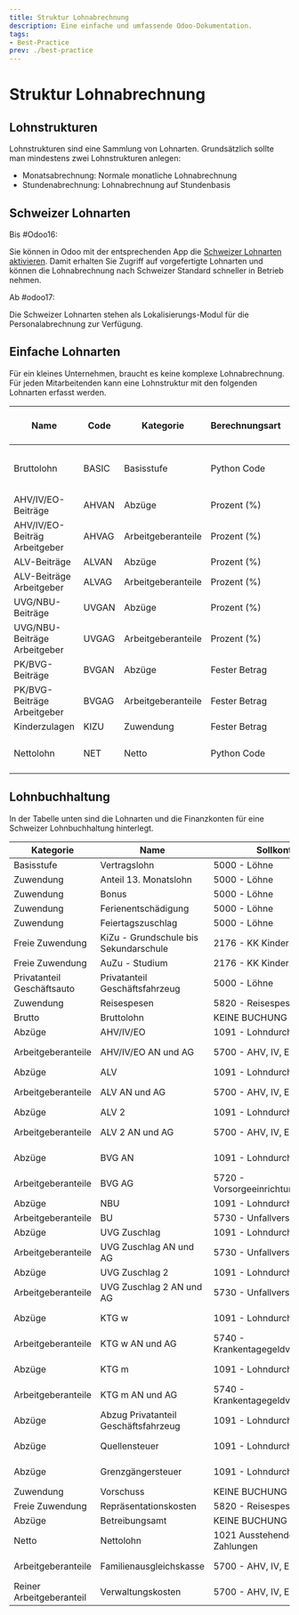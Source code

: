 ```yaml
---
title: Struktur Lohnabrechnung
description: Eine einfache und umfassende Odoo-Dokumentation.
tags:
- Best-Practice
prev: ./best-practice
---
```

# Struktur Lohnabrechnung

## Lohnstrukturen

Lohnstrukturen sind eine Sammlung von Lohnarten. Grundsätzlich sollte man mindestens zwei Lohnstrukturen anlegen:

* Monatsabrechnung: Normale monatliche Lohnabrechnung
* Stundenabrechnung: Lohnabrechnung auf Stundenbasis

## Schweizer Lohnarten

Bis #Odoo16:

Sie können in Odoo mit der entsprechenden App die [Schweizer Lohnarten aktivieren](Gio%20Payroll%20Custom.md#Schweizer%20Lohnarten%20aktivieren). Damit erhalten Sie Zugriff auf vorgefertigte Lohnarten und können die Lohnabrechnung nach Schweizer Standard schneller in Betrieb nehmen.

Ab #odoo17:

Die Schweizer Lohnarten stehen als Lokalisierungs-Modul für die Personalabrechnung zur Verfügung.

## Einfache Lohnarten

Für ein kleines Unternehmen, braucht es keine komplexe Lohnabrechnung. Für jeden Mitarbeitenden kann eine Lohnstruktur mit den folgenden Lohnarten erfasst werden.

| Name                          | Code  | Kategorie          | Berechnungsart | Prozent basierend auf | Prozent (%) | Menge | Python Code                                                                       |
| ----------------------------- | ----- | ------------------ | -------------- | --------------------- | ----------- | ----- | --------------------------------------------------------------------------------- |
| Bruttolohn                    | BASIC | Basisstufe         | Python Code    |                       | 0           | 1.0   | `result = payslip.paid_amount + (inputs.BASIC13.amount if inputs.BASIC13 else 0)` |
| AHV/IV/EO-Beiträge            | AHVAN | Abzüge             | Prozent (%)    | BASIC                 | 5.275       | -1.0  |                                                                                   |
| AHV/IV/EO-Beiträg Arbeitgeber | AHVAG | Arbeitgeberanteile | Prozent (%)    | BASIC                 | 5.275       | -1.0  |                                                                                   |
| ALV-Beiträge                  | ALVAN | Abzüge             | Prozent (%)    | BASIC                 | 1.1         | -1.0  |                                                                                   |
| ALV-Beiträge Arbeitgeber      | ALVAG | Arbeitgeberanteile | Prozent (%)    | BASIC                 | 1.1         | -1.0  |                                                                                   |
| UVG/NBU-Beiträge              | UVGAN | Abzüge             | Prozent (%)    | BASIC                 | 1.057       | -1.0  |                                                                                   |
| UVG/NBU-Beiträge Arbeitgeber  | UVGAG | Arbeitgeberanteile | Prozent (%)    | BASIC                 | 1.057       | -1.0  |                                                                                   |
| PK/BVG-Beiträge               | BVGAN | Abzüge             | Fester Betrag  | BASIC                 | 2.04        | -1.0  |                                                                                   |
| PK/BVG-Beiträge Arbeitgeber   | BVGAG | Arbeitgeberanteile | Fester Betrag  |                       | 0           | -1.0  |                                                                                   |
| Kinderzulagen                 | KIZU  | Zuwendung          | Fester Betrag  |                       | 0           | 1.0   |                                                                                   |
| Nettolohn                     | NET   | Netto              | Python Code    |                       | 0           | 1.0   | `result = categories.BASIC + categories.ALW + categories.DED`                     |

## Lohnbuchhaltung

In der Tabelle unten sind die Lohnarten und die Finanzkonten für eine Schweizer Lohnbuchhaltung hinterlegt.

| Kategorie                  | Name                                  | Sollkonto                          | Habenkonto                              |
| -------------------------- | ------------------------------------- | ---------------------------------- | --------------------------------------- |
| Basisstufe                 | Vertragslohn                          | 5000 - Löhne                       | 1091 - Lohndurchlaufkonto               |
| Zuwendung                  | Anteil 13. Monatslohn                 | 5000 - Löhne                       | 1091 - Lohndurchlaufkonto               |
| Zuwendung                  | Bonus                                 | 5000 - Löhne                       | 1091 - Lohndurchlaufkonto               |
| Zuwendung                  | Ferienentschädigung                   | 5000 - Löhne                       | 1091 - Lohndurchlaufkonto               |
| Zuwendung                  | Feiertagszuschlag                     | 5000 - Löhne                       | 1091 - Lohndurchlaufkonto               |
| Freie Zuwendung            | KiZu - Grundschule bis Sekundarschule | 2176 - KK Kinderzulagen            | 1091 - Lohndurchlaufkonto               |
| Freie Zuwendung            | AuZu - Studium                        | 2176 - KK Kinderzulagen            | 1091 - Lohndurchlaufkonto               |
| Privatanteil Geschäftsauto | Privatanteil Geschäftsfahrzeug        | 5000 - Löhne                       | 1091 - Lohndurchlaufkonto               |
| Zuwendung                  | Reisespesen                           | 5820 - Reisespesen                 | 1091 - Lohndurchlaufkonto               |
| Brutto                     | Bruttolohn                            | KEINE BUCHUNG                      | KEINE BUCHUNG                           |
| Abzüge                     | AHV/IV/EO                             | 1091 - Lohndurchlaufkonto          | 5700 - AHV, IV, EO, ALV, FAK            |
| Arbeitgeberanteile         | AHV/IV/EO AN und AG                   | 5700 - AHV, IV, EO, ALV, FAK       | 2170 - Verb. ggn. Vorsorgeeinrichtungen |
| Abzüge                     | ALV                                   | 1091 - Lohndurchlaufkonto          | 5700 - AHV, IV, EO, ALV, FAK            |
| Arbeitgeberanteile         | ALV AN und AG                         | 5700 - AHV, IV, EO, ALV, FAK       | 2170 - Verb. ggn. Vorsorgeeinrichtungen |
| Abzüge                     | ALV 2                                 | 1091 - Lohndurchlaufkonto          | 5700 - AHV, IV, EO, ALV, FAK            |
| Arbeitgeberanteile         | ALV 2 AN und AG                       | 5700 - AHV, IV, EO, ALV, FAK       | 2170 - Verb. ggn. Vorsorgeeinrichtungen |
| Abzüge                     | BVG AN                                | 1091 - Lohndurchlaufkonto          | 5720 - Vorsorgeeinrichtungen            |
| Arbeitgeberanteile         | BVG AG                                | 5720 - Vorsorgeeinrichtungen       | 2172 - Verbindlichkeiten BVG            |
| Abzüge                     | NBU                                   | 1091 - Lohndurchlaufkonto          | 2173 - Verbindlichkeiten BU             |
| Arbeitgeberanteile         | BU                                    | 5730 - Unfallversicherung          | 2173 - Verbindlichkeiten BU             |
| Abzüge                     | UVG Zuschlag                          | 1091 - Lohndurchlaufkonto          | 5730 - Unfallversicherung               |
| Arbeitgeberanteile         | UVG Zuschlag AN und AG                | 5730 - Unfallversicherung          | 2174 - Verbindlichkeiten UVGZ           |
| Abzüge                     | UVG Zuschlag 2                        | 1091 - Lohndurchlaufkonto          | 5730 - Unfallversicherung               |
| Arbeitgeberanteile         | UVG Zuschlag 2 AN und AG              | 5730 - Unfallversicherung          | 2174 - Verbindlichkeiten UVGZ           |
| Abzüge                     | KTG w                                 | 1091 - Lohndurchlaufkonto          | 5740 - Krankentagegeldversicherung      |
| Arbeitgeberanteile         | KTG w AN und AG                       | 5740 - Krankentagegeldversicherung | 2175 - Verbindlichkeiten KTG            |
| Abzüge                     | KTG m                                 | 1091 - Lohndurchlaufkonto          | 5740 - Krankentagegeldversicherung      |
| Arbeitgeberanteile         | KTG m AN und AG                       | 5740 - Krankentagegeldversicherung | 2175 - Verbindlichkeiten KTG            |
| Abzüge                     | Abzug Privatanteil Geschäftsfahrzeug  | 1091 - Lohndurchlaufkonto          | 6270 - Privatanteil Fahrzeugaufwand     |
| Abzüge                     | Quellensteuer                         | 1091 - Lohndurchlaufkonto          | 2179 - Verbindlichkeiten Quellensteuer  |
| Abzüge                     | Grenzgängersteuer                     | 1091 - Lohndurchlaufkonto          | 2179 - Verbindlichkeiten Quellensteuer  |
| Zuwendung                  | Vorschuss                             | KEINE BUCHUNG                      | KEINE BUCHUNG                           |
| Freie Zuwendung            | Repräsentationskosten                 | 5820 - Reisespesen                 | 1091 - Lohndurchlaufkonto               |
| Abzüge                     | Betreibungsamt                        | KEINE BUCHUNG                      | KEINE BUCHUNG                           |
| Netto                      | Nettolohn                             | 1021 Ausstehende Zahlungen         | 1091 - Lohndurchlaufkonto               |
| Arbeitgeberanteile         | Familienausgleichskasse               | 5700 - AHV, IV, EO, ALV, FAK       | 2170 - Verb. ggn. Vorsorgeeinrichtungen |
| Reiner Arbeitgeberanteil   | Verwaltungskosten                     | 5700 - AHV, IV, EO, ALV, FAK       | 2170 - Verb. ggn. Vorsorgeeinrichtungen |
